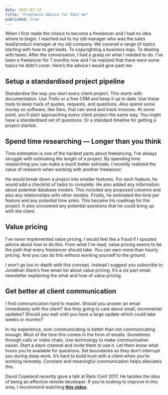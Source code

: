 ```yaml
---
date: 2017-07-12
title: "Freelance Advice for Past me"
published: true
---
```

When I first made the choice to become a freelancer and I had no idea where to begin. I reached out to my old manager who was the sales lead/product manager at my old company. We covered a range of topics starting with how to get leads. To copyrighting a business logo. To dealing with taxes. After the conversation, I had a grasp on what I needed to do. I’ve been a freelancer for 7 months now and I’ve realized that there were some topics he didn’t cover. Here’s the advice I would give past me.

## Setup a standardised project pipeline

Standardise the way you start every client project. This starts with documentation. Use Trello or a free CRM and keep it up to date. Use these tools to keep track of quotes, requests, and questions. Also spend some money on software, like Xero, that can send and track invoices. At some point, you’ll start approaching every client project the same way. You might have a standardised set of questions. Or a standard timeline for getting a project started.

## Spend time researching — Longer than you think

Time estimation is one of the hardest parts about freelancing. I‘ve always struggle with estimating the length of a project. By spending time researching you can make a much better estimate. I recently realized the value of research when working with another freelancer.

He would break down a project into smaller features. For each feature, he would add a checklist of tasks to complete. He also added any information about potential database models. This included any proposed columns and also any relationships with other models. Finally, he estimated the time per feature and any potential time sinks. This became his roadmap for the project. It also uncovered any potential questions that he could bring up with the client.

## Value pricing

I’ve never implemented value pricing. I would feel like a fraud if I spouted advice about how to do this. From what I’ve read, value pricing seems to be the path that every freelancer should take. You can earn more than hourly pricing. And you can do this without working yourself to the ground.

I won’t go too in-depth with this concept. Instead I suggest you subscribe to Jonathan Stark’s free email list about value pricing. It’s a six part email newsletter explaining the what and how of value pricing.

## Get better at client communication

I find communication hard to master. Should you answer an email immediately with the client? Are they going to care about small, incremental updates? Should you wait until you have a large update which could take weeks or months?

In my experience, over communicating is better than not communicating enough. Most of the time this comes in the form of emails. Sometimes through calls or video chats. Use technology to make communication easier. Start a slack channel and invite them to use it. Let them know what hours you’re available for questions. Set boundaries so they don’t interrupt you during deep work. It’s hard to build trust with a client when you’re working remotely. Constant and meaningful communication helps alleviates this.

David Copeland recently gave a talk at Rails Conf 2017. He tackles the idea of being an effective remote developer. If you’re looking to improve in this area, I recommend watching [**this video**](https://www.youtube.com/watch?v=zW7_AteiM4o).
